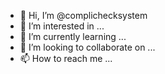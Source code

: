 - 👋 Hi, I’m @complichecksystem
- 👀 I’m interested in ...
- 🌱 I’m currently learning ...
- 💞️ I’m looking to collaborate on ...
- 📫 How to reach me ...

<!---
complichecksystem/complichecksystem is a ✨ special ✨ repository because its `README.md` (this file) appears on your GitHub profile.
You can click the Preview link to take a look at your changes.
--->
